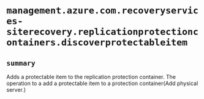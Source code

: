# `management.azure.com.recoveryservices-siterecovery.replicationprotectioncontainers.discoverprotectableitem`

## `summary`
Adds a protectable item to the replication protection container. The operation to a add a protectable item to a protection container(Add physical server.)


